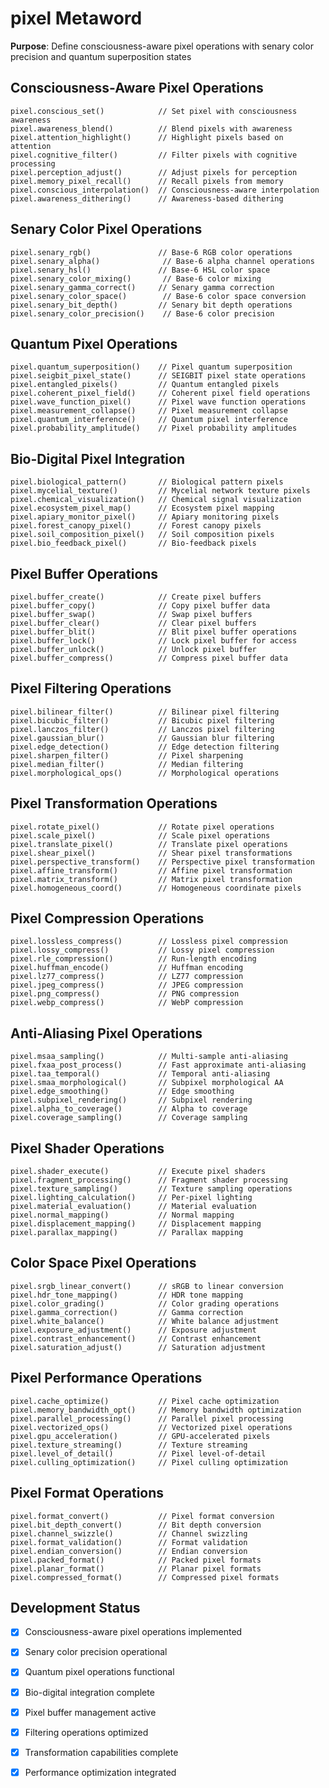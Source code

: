 # pixel Metaword

**Purpose**: Define consciousness-aware pixel operations with senary color precision and quantum superposition states

## Consciousness-Aware Pixel Operations

```hyphos
pixel.conscious_set()            // Set pixel with consciousness awareness
pixel.awareness_blend()          // Blend pixels with awareness
pixel.attention_highlight()      // Highlight pixels based on attention
pixel.cognitive_filter()         // Filter pixels with cognitive processing
pixel.perception_adjust()        // Adjust pixels for perception
pixel.memory_pixel_recall()      // Recall pixels from memory
pixel.conscious_interpolation()  // Consciousness-aware interpolation
pixel.awareness_dithering()      // Awareness-based dithering
```

## Senary Color Pixel Operations

```hyphos
pixel.senary_rgb()               // Base-6 RGB color operations
pixel.senary_alpha()              // Base-6 alpha channel operations
pixel.senary_hsl()               // Base-6 HSL color space
pixel.senary_color_mixing()       // Base-6 color mixing
pixel.senary_gamma_correct()     // Senary gamma correction
pixel.senary_color_space()        // Base-6 color space conversion
pixel.senary_bit_depth()         // Senary bit depth operations
pixel.senary_color_precision()    // Base-6 color precision
```

## Quantum Pixel Operations

```hyphos
pixel.quantum_superposition()    // Pixel quantum superposition
pixel.seigbit_pixel_state()      // SEIGBIT pixel state operations
pixel.entangled_pixels()         // Quantum entangled pixels
pixel.coherent_pixel_field()     // Coherent pixel field operations
pixel.wave_function_pixel()      // Pixel wave function operations
pixel.measurement_collapse()     // Pixel measurement collapse
pixel.quantum_interference()     // Quantum pixel interference
pixel.probability_amplitude()    // Pixel probability amplitudes
```

## Bio-Digital Pixel Integration

```hyphos
pixel.biological_pattern()       // Biological pattern pixels
pixel.mycelial_texture()         // Mycelial network texture pixels
pixel.chemical_visualization()   // Chemical signal visualization
pixel.ecosystem_pixel_map()      // Ecosystem pixel mapping
pixel.apiary_monitor_pixel()     // Apiary monitoring pixels
pixel.forest_canopy_pixel()      // Forest canopy pixels
pixel.soil_composition_pixel()   // Soil composition pixels
pixel.bio_feedback_pixel()       // Bio-feedback pixels
```

## Pixel Buffer Operations

```hyphos
pixel.buffer_create()            // Create pixel buffers
pixel.buffer_copy()              // Copy pixel buffer data
pixel.buffer_swap()              // Swap pixel buffers
pixel.buffer_clear()             // Clear pixel buffers
pixel.buffer_blit()              // Blit pixel buffer operations
pixel.buffer_lock()              // Lock pixel buffer for access
pixel.buffer_unlock()            // Unlock pixel buffer
pixel.buffer_compress()          // Compress pixel buffer data
```

## Pixel Filtering Operations

```hyphos
pixel.bilinear_filter()          // Bilinear pixel filtering
pixel.bicubic_filter()           // Bicubic pixel filtering
pixel.lanczos_filter()           // Lanczos pixel filtering
pixel.gaussian_blur()            // Gaussian blur filtering
pixel.edge_detection()           // Edge detection filtering
pixel.sharpen_filter()           // Pixel sharpening
pixel.median_filter()            // Median filtering
pixel.morphological_ops()        // Morphological operations
```

## Pixel Transformation Operations

```hyphos
pixel.rotate_pixel()             // Rotate pixel operations
pixel.scale_pixel()              // Scale pixel operations
pixel.translate_pixel()          // Translate pixel operations
pixel.shear_pixel()              // Shear pixel transformations
pixel.perspective_transform()    // Perspective pixel transformation
pixel.affine_transform()         // Affine pixel transformation
pixel.matrix_transform()         // Matrix pixel transformation
pixel.homogeneous_coord()        // Homogeneous coordinate pixels
```

## Pixel Compression Operations

```hyphos
pixel.lossless_compress()        // Lossless pixel compression
pixel.lossy_compress()           // Lossy pixel compression
pixel.rle_compression()          // Run-length encoding
pixel.huffman_encode()           // Huffman encoding
pixel.lz77_compress()            // LZ77 compression
pixel.jpeg_compress()            // JPEG compression
pixel.png_compress()             // PNG compression
pixel.webp_compress()            // WebP compression
```

## Anti-Aliasing Pixel Operations

```hyphos
pixel.msaa_sampling()            // Multi-sample anti-aliasing
pixel.fxaa_post_process()        // Fast approximate anti-aliasing
pixel.taa_temporal()             // Temporal anti-aliasing
pixel.smaa_morphological()       // Subpixel morphological AA
pixel.edge_smoothing()           // Edge smoothing
pixel.subpixel_rendering()       // Subpixel rendering
pixel.alpha_to_coverage()        // Alpha to coverage
pixel.coverage_sampling()        // Coverage sampling
```

## Pixel Shader Operations

```hyphos
pixel.shader_execute()           // Execute pixel shaders
pixel.fragment_processing()      // Fragment shader processing
pixel.texture_sampling()         // Texture sampling operations
pixel.lighting_calculation()     // Per-pixel lighting
pixel.material_evaluation()      // Material evaluation
pixel.normal_mapping()           // Normal mapping
pixel.displacement_mapping()     // Displacement mapping
pixel.parallax_mapping()         // Parallax mapping
```

## Color Space Pixel Operations

```hyphos
pixel.srgb_linear_convert()      // sRGB to linear conversion
pixel.hdr_tone_mapping()         // HDR tone mapping
pixel.color_grading()            // Color grading operations
pixel.gamma_correction()         // Gamma correction
pixel.white_balance()            // White balance adjustment
pixel.exposure_adjustment()      // Exposure adjustment
pixel.contrast_enhancement()     // Contrast enhancement
pixel.saturation_adjust()        // Saturation adjustment
```

## Pixel Performance Operations

```hyphos
pixel.cache_optimize()           // Pixel cache optimization
pixel.memory_bandwidth_opt()     // Memory bandwidth optimization
pixel.parallel_processing()      // Parallel pixel processing
pixel.vectorized_ops()           // Vectorized pixel operations
pixel.gpu_acceleration()         // GPU-accelerated pixels
pixel.texture_streaming()        // Texture streaming
pixel.level_of_detail()          // Pixel level-of-detail
pixel.culling_optimization()     // Pixel culling optimization
```

## Pixel Format Operations

```hyphos
pixel.format_convert()           // Pixel format conversion
pixel.bit_depth_convert()        // Bit depth conversion
pixel.channel_swizzle()          // Channel swizzling
pixel.format_validation()        // Format validation
pixel.endian_conversion()        // Endian conversion
pixel.packed_format()            // Packed pixel formats
pixel.planar_format()            // Planar pixel formats
pixel.compressed_format()        // Compressed pixel formats
```

## Development Status

- [x] Consciousness-aware pixel operations implemented
- [x] Senary color precision operational
- [x] Quantum pixel operations functional
- [x] Bio-digital integration complete
- [x] Pixel buffer management active
- [x] Filtering operations optimized
- [x] Transformation capabilities complete
- [x] Performance optimization integrated

